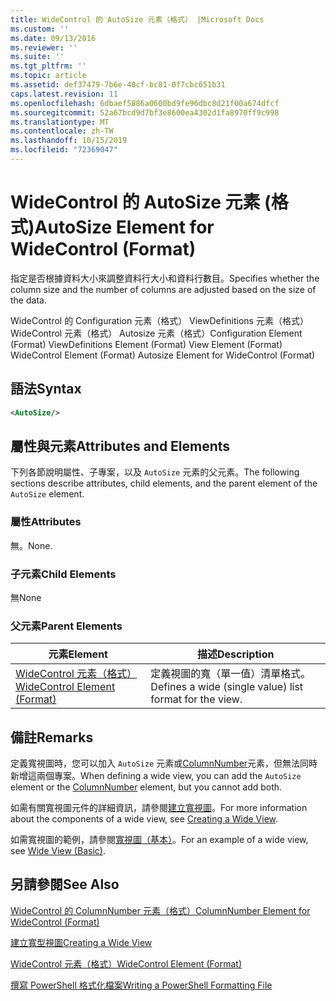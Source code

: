 ```yaml
---
title: WideControl 的 AutoSize 元素（格式） |Microsoft Docs
ms.custom: ''
ms.date: 09/13/2016
ms.reviewer: ''
ms.suite: ''
ms.tgt_pltfrm: ''
ms.topic: article
ms.assetid: def37479-7b6e-40cf-bc81-0f7cbc651b31
caps.latest.revision: 11
ms.openlocfilehash: 6dbaef5886a0600bd9fe96dbc8d21f00a674dfcf
ms.sourcegitcommit: 52a67bcd9d7bf3e8600ea4302d1fa8970ff9c998
ms.translationtype: MT
ms.contentlocale: zh-TW
ms.lasthandoff: 10/15/2019
ms.locfileid: "72369047"
---
```

# <a name="autosize-element-for-widecontrol-format"></a><span data-ttu-id="d5c96-102">WideControl 的 AutoSize 元素 (格式)</span><span class="sxs-lookup"><span data-stu-id="d5c96-102">AutoSize Element for WideControl (Format)</span></span>

<span data-ttu-id="d5c96-103">指定是否根據資料大小來調整資料行大小和資料行數目。</span><span class="sxs-lookup"><span data-stu-id="d5c96-103">Specifies whether the column size and the number of columns are adjusted based on the size of the data.</span></span>

<span data-ttu-id="d5c96-104">WideControl 的 Configuration 元素（格式） ViewDefinitions 元素（格式） WideControl 元素（格式） Autosize 元素（格式）</span><span class="sxs-lookup"><span data-stu-id="d5c96-104">Configuration Element (Format) ViewDefinitions Element (Format) View Element (Format) WideControl Element (Format) Autosize Element for WideControl (Format)</span></span>

## <a name="syntax"></a><span data-ttu-id="d5c96-105">語法</span><span class="sxs-lookup"><span data-stu-id="d5c96-105">Syntax</span></span>

```xml
<AutoSize/>
```

## <a name="attributes-and-elements"></a><span data-ttu-id="d5c96-106">屬性與元素</span><span class="sxs-lookup"><span data-stu-id="d5c96-106">Attributes and Elements</span></span>

<span data-ttu-id="d5c96-107">下列各節說明屬性、子專案，以及 `AutoSize` 元素的父元素。</span><span class="sxs-lookup"><span data-stu-id="d5c96-107">The following sections describe attributes, child elements, and the parent element of the `AutoSize` element.</span></span>

### <a name="attributes"></a><span data-ttu-id="d5c96-108">屬性</span><span class="sxs-lookup"><span data-stu-id="d5c96-108">Attributes</span></span>

<span data-ttu-id="d5c96-109">無。</span><span class="sxs-lookup"><span data-stu-id="d5c96-109">None.</span></span>

### <a name="child-elements"></a><span data-ttu-id="d5c96-110">子元素</span><span class="sxs-lookup"><span data-stu-id="d5c96-110">Child Elements</span></span>

<span data-ttu-id="d5c96-111">無</span><span class="sxs-lookup"><span data-stu-id="d5c96-111">None</span></span>

### <a name="parent-elements"></a><span data-ttu-id="d5c96-112">父元素</span><span class="sxs-lookup"><span data-stu-id="d5c96-112">Parent Elements</span></span>

|<span data-ttu-id="d5c96-113">元素</span><span class="sxs-lookup"><span data-stu-id="d5c96-113">Element</span></span>|<span data-ttu-id="d5c96-114">描述</span><span class="sxs-lookup"><span data-stu-id="d5c96-114">Description</span></span>|
|-------------|-----------------|
|[<span data-ttu-id="d5c96-115">WideControl 元素（格式）</span><span class="sxs-lookup"><span data-stu-id="d5c96-115">WideControl Element (Format)</span></span>](./widecontrol-element-format.md)|<span data-ttu-id="d5c96-116">定義視圖的寬（單一值）清單格式。</span><span class="sxs-lookup"><span data-stu-id="d5c96-116">Defines a wide (single value) list format for the view.</span></span>|

## <a name="remarks"></a><span data-ttu-id="d5c96-117">備註</span><span class="sxs-lookup"><span data-stu-id="d5c96-117">Remarks</span></span>

<span data-ttu-id="d5c96-118">定義寬視圖時，您可以加入 `AutoSize` 元素或[ColumnNumber](./columnnumber-element-for-widecontrol-format.md)元素，但無法同時新增這兩個專案。</span><span class="sxs-lookup"><span data-stu-id="d5c96-118">When defining a wide view, you can add the `AutoSize` element or the [ColumnNumber](./columnnumber-element-for-widecontrol-format.md) element, but you cannot add both.</span></span>

<span data-ttu-id="d5c96-119">如需有關寬視圖元件的詳細資訊，請參閱[建立寬視圖](./creating-a-wide-view.md)。</span><span class="sxs-lookup"><span data-stu-id="d5c96-119">For more information about the components of a wide view, see [Creating a Wide View](./creating-a-wide-view.md).</span></span>

<span data-ttu-id="d5c96-120">如需寬視圖的範例，請參閱[寬視圖（基本）](./wide-view-basic.md)。</span><span class="sxs-lookup"><span data-stu-id="d5c96-120">For an example of a wide view, see [Wide View (Basic)](./wide-view-basic.md).</span></span>

## <a name="see-also"></a><span data-ttu-id="d5c96-121">另請參閱</span><span class="sxs-lookup"><span data-stu-id="d5c96-121">See Also</span></span>

[<span data-ttu-id="d5c96-122">WideControl 的 ColumnNumber 元素（格式）</span><span class="sxs-lookup"><span data-stu-id="d5c96-122">ColumnNumber Element for WideControl (Format)</span></span>](./columnnumber-element-for-widecontrol-format.md)

[<span data-ttu-id="d5c96-123">建立寬型視圖</span><span class="sxs-lookup"><span data-stu-id="d5c96-123">Creating a Wide View</span></span>](./creating-a-wide-view.md)

[<span data-ttu-id="d5c96-124">WideControl 元素（格式）</span><span class="sxs-lookup"><span data-stu-id="d5c96-124">WideControl Element (Format)</span></span>](./widecontrol-element-format.md)

[<span data-ttu-id="d5c96-125">撰寫 PowerShell 格式化檔案</span><span class="sxs-lookup"><span data-stu-id="d5c96-125">Writing a PowerShell Formatting File</span></span>](./writing-a-powershell-formatting-file.md)
